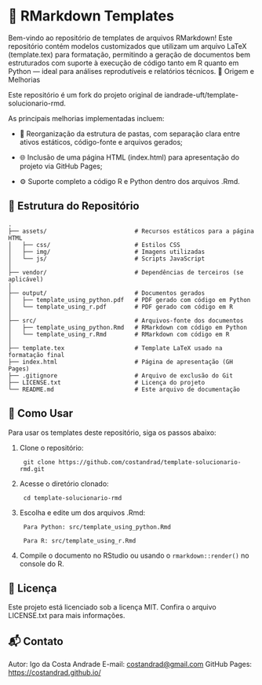 # 📄 RMarkdown Templates

Bem-vindo ao repositório de templates de arquivos RMarkdown!
Este repositório contém modelos customizados que utilizam um arquivo LaTeX (template.tex) para formatação, permitindo a geração de documentos bem estruturados com suporte à execução de código tanto em R quanto em Python — ideal para análises reprodutíveis e relatórios técnicos.
🌱 Origem e Melhorias

Este repositório é um fork do projeto original de iandrade-uft/template-solucionario-rmd.

As principais melhorias implementadas incluem:

 * 📁 Reorganização da estrutura de pastas, com separação clara entre ativos estáticos, código-fonte e arquivos gerados;

 * 🌐 Inclusão de uma página HTML (index.html) para apresentação do projeto via GitHub Pages;

 * ⚙️ Suporte completo a código R e Python dentro dos arquivos .Rmd.

## 📂 Estrutura do Repositório

    .
    ├── assets/                         # Recursos estáticos para a página HTML
    │   ├── css/                        # Estilos CSS
    │   ├── img/                        # Imagens utilizadas
    │   └── js/                         # Scripts JavaScript
    │
    ├── vendor/                         # Dependências de terceiros (se aplicável)
    │
    ├── output/                         # Documentos gerados
    │   ├── template_using_python.pdf   # PDF gerado com código em Python
    │   └── template_using_r.pdf        # PDF gerado com código em R
    │
    ├── src/                            # Arquivos-fonte dos documentos
    │   ├── template_using_python.Rmd   # RMarkdown com código em Python
    │   └── template_using_r.Rmd        # RMarkdown com código em R
    │
    ├── template.tex                    # Template LaTeX usado na formatação final
    ├── index.html                      # Página de apresentação (GH Pages)
    ├── .gitignore                      # Arquivo de exclusão do Git
    ├── LICENSE.txt                     # Licença do projeto
    └── README.md                       # Este arquivo de documentação

## 🚀 Como Usar

Para usar os templates deste repositório, siga os passos abaixo:

1. Clone o repositório:

        git clone https://github.com/costandrad/template-solucionario-rmd.git

2. Acesse o diretório clonado:

        cd template-solucionario-rmd

3. Escolha e edite um dos arquivos .Rmd:

        Para Python: src/template_using_python.Rmd

        Para R: src/template_using_r.Rmd

4. Compile o documento no RStudio ou usando o `rmarkdown::render()`  no console do R.


## 📄 Licença

Este projeto está licenciado sob a licença MIT.
Confira o arquivo LICENSE.txt para mais informações.

## 📬 Contato

Autor: Igo da Costa Andrade
E-mail: costandrad@gmail.com
GitHub Pages: https://costandrad.github.io/
